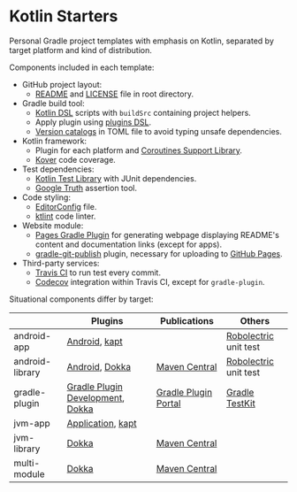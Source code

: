 # Kotlin Starters

Personal Gradle project templates with emphasis on Kotlin, separated by target platform and kind of
distribution.

Components included in each template:

- GitHub project layout:
  - [README](https://docs.github.com/en/repositories/managing-your-repositorys-settings-and-features/customizing-your-repository/about-readmes/)
    and [LICENSE](https://docs.github.com/en/repositories/managing-your-repositorys-settings-and-features/customizing-your-repository/licensing-a-repository/)
    file in root directory.
- Gradle build tool:
  - [Kotlin DSL](https://docs.gradle.org/current/userguide/kotlin_dsl.html) scripts with `buildSrc`
    containing project helpers.
  - Apply plugin using [plugins DSL](https://docs.gradle.org/current/userguide/plugins.html).
  - [Version catalogs](https://docs.gradle.org/current/userguide/platforms.html) in TOML file to
    avoid typing unsafe dependencies.
- Kotlin framework:
  - Plugin for each platform
    and [Coroutines Support Library](https://github.com/Kotlin/kotlinx.coroutines/).
  - [Kover](https://github.com/Kotlin/kotlinx-kover/) code coverage.
- Test dependencies:
  - [Kotlin Test Library](https://kotlinlang.org/api/latest/kotlin.test/) with JUnit dependencies.
  - [Google Truth](https://github.com/google/truth/) assertion tool.
- Code styling:
  - [EditorConfig](https://editorconfig.org/) file.
  - [ktlint](https://github.com/pinterest/ktlint/) code linter.
- Website module:
  - [Pages Gradle Plugin](https://github.com/hendraanggrian/pages-gradle-plugin/) for generating
    webpage displaying README's content and documentation links (except for apps).
  - [gradle-git-publish](https://github.com/ajoberstar/gradle-git-publish/) plugin, necessary for
    uploading to [GitHub Pages](https://pages.github.com/).
- Third-party services:
  - [Travis CI](https://travis-ci.com/) to run test every commit.
  - [Codecov](https://about.codecov.io/) integration within Travis CI, except for `gradle-plugin`.

Situational components differ by target:

| | Plugins | Publications | Others |
| --- | --- | --- | --- |
| android-app | [Android], [kapt] | | [Robolectric] unit test |
| android-library | [Android], [Dokka] | [Maven Central] | [Robolectric] unit test |
| gradle-plugin | [Gradle Plugin Development], [Dokka] | [Gradle Plugin Portal] | [Gradle TestKit] |
| jvm-app | [Application], [kapt] | | |
| jvm-library | [Dokka] | [Maven Central] | |
| multi-module | [Dokka] | [Maven Central] | |

[Dokka]: https://github.com/Kotlin/dokka/
[kapt]: https://kotlinlang.org/docs/kapt.html
[Application]: https://docs.gradle.org/current/userguide/application_plugin.html
[Android]: https://developer.android.com/studio/build/
[Gradle Plugin Development]: https://docs.gradle.org/current/userguide/java_gradle_plugin.html
[Gradle Plugin Portal]: https://plugins.gradle.org/
[Gradle TestKit]: https://docs.gradle.org/current/userguide/test_kit.html
[Maven Central]: https://search.maven.org/
[Robolectric]: http://robolectric.org/
